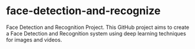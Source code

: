 # face-detection-and-recognize
Face Detection and Recognition Project. This GitHub project aims to create a Face Detection and Recognition system using deep learning techniques for images and videos.
